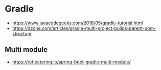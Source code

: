 # Gradle

- https://www.javacodegeeks.com/2018/05/gradle-tutorial.html
- https://dzone.com/articles/gradle-multi-project-builds-parent-pom-structure

## Multi module

- https://reflectoring.io/spring-boot-gradle-multi-module/
